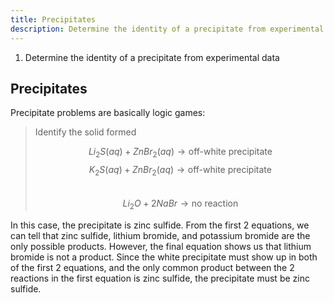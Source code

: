 ```yaml
---
title: Precipitates
description: Determine the identity of a precipitate from experimental data
---
```


1. Determine the identity of a precipitate from experimental data


## Precipitates

Precipitate problems are basically logic games:

> Identify the solid formed
>
> $$ Li_{2}S (aq) + ZnBr_{2} (aq) \rightarrow \text{off-white precipitate} $$
> $$ K_{2}S (aq) + ZnBr_{2} (aq) \rightarrow \text{off-white precipitate} $$ \
> $$ Li_{2}O + 2NaBr \rightarrow \text{no reaction} $$

In this case, the precipitate is zinc sulfide. From the first 2 equations, we can tell that zinc sulfide, lithium bromide, and potassium bromide are the only possible products. However, the final equation shows us that lithium bromide is not a product. Since the white precipitate must show up in both of the first 2 equations, and the only common product between the 2 reactions in the first equation is zinc sulfide, the precipitate must be zinc sulfide.